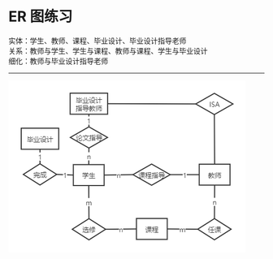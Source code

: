 # ER 图练习
实体：学生、教师、课程、毕业设计、毕业设计指导老师  
关系：教师与学生、学生与课程、教师与课程、学生与毕业设计  
细化：教师与毕业设计指导老师

---
![avatar](https://github.com/Ssssssusan/blcu_db/blob/master/0309_lecture_3/ER%E5%9B%BE%E7%BB%83%E4%B9%A0_%E8%8B%8F%E7%8F%8A.png)
